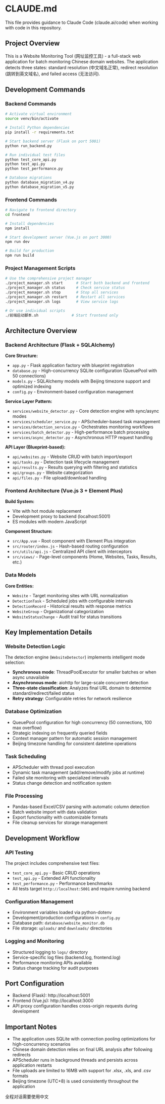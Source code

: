 # CLAUDE.md

This file provides guidance to Claude Code (claude.ai/code) when working with code in this repository.

## Project Overview

This is a Website Monitoring Tool (网址监控工具) - a full-stack web application for batch monitoring Chinese domain websites. The application detects three states: standard resolution (中文域名正常), redirect resolution (跳转到英文域名), and failed access (无法访问).

## Development Commands

### Backend Commands
```bash
# Activate virtual environment
source venv/bin/activate

# Install Python dependencies
pip install -r requirements.txt

# Start backend server (Flask on port 5001)
python run_backend.py

# Run individual test files
python test_core_api.py
python test_api.py
python test_performance.py

# Database migrations
python database_migration_v4.py
python database_migration_v5.py
```

### Frontend Commands
```bash
# Navigate to frontend directory
cd frontend

# Install dependencies
npm install

# Start development server (Vue.js on port 3000)
npm run dev

# Build for production
npm run build
```

### Project Management Scripts
```bash
# Use the comprehensive project manager
./project_manager.sh start      # Start both backend and frontend
./project_manager.sh status     # Check service status
./project_manager.sh stop       # Stop all services
./project_manager.sh restart    # Restart all services
./project_manager.sh logs       # View service logs

# Or use individual scripts
./前端启动脚本.sh               # Start frontend only
```

## Architecture Overview

### Backend Architecture (Flask + SQLAlchemy)

**Core Structure:**
- `app.py` - Flask application factory with blueprint registration
- `database.py` - High-concurrency SQLite configuration (QueuePool with 50 connections)
- `models.py` - SQLAlchemy models with Beijing timezone support and optimized indexing
- `config.py` - Environment-based configuration management

**Service Layer Pattern:**
- `services/website_detector.py` - Core detection engine with sync/async modes
- `services/scheduler_service.py` - APScheduler-based task management
- `services/detection_service.py` - Orchestrates monitoring workflows
- `services/batch_detector.py` - High-performance batch processing
- `services/async_detector.py` - Asynchronous HTTP request handling

**API Layer (Blueprint-based):**
- `api/websites.py` - Website CRUD with batch import/export
- `api/tasks.py` - Detection task lifecycle management
- `api/results.py` - Results querying with filtering and statistics
- `api/groups.py` - Website categorization
- `api/files.py` - File upload/download handling

### Frontend Architecture (Vue.js 3 + Element Plus)

**Build System:**
- Vite with hot module replacement
- Development proxy to backend (localhost:5001)
- ES modules with modern JavaScript

**Component Structure:**
- `src/App.vue` - Root component with Element Plus integration
- `src/router/index.js` - Hash-based routing configuration
- `src/utils/api.js` - Centralized API client with interceptors
- `src/views/` - Page-level components (Home, Websites, Tasks, Results, etc.)

### Data Models

**Core Entities:**
- `Website` - Target monitoring sites with URL normalization
- `DetectionTask` - Scheduled jobs with configurable intervals
- `DetectionRecord` - Historical results with response metrics
- `WebsiteGroup` - Organizational categorization
- `WebsiteStatusChange` - Audit trail for status transitions

## Key Implementation Details

### Website Detection Logic
The detection engine (`WebsiteDetector`) implements intelligent mode selection:
- **Synchronous mode**: ThreadPoolExecutor for smaller batches or when async unavailable
- **Asynchronous mode**: aiohttp for large-scale concurrent detection
- **Three-state classification**: Analyzes final URL domain to determine standard/redirect/failed status
- **Retry strategy**: Configurable retries for network resilience

### Database Optimization
- QueuePool configuration for high concurrency (50 connections, 100 max overflow)
- Strategic indexing on frequently queried fields
- Context manager pattern for automatic session management
- Beijing timezone handling for consistent datetime operations

### Task Scheduling
- APScheduler with thread pool execution
- Dynamic task management (add/remove/modify jobs at runtime)
- Failed site monitoring with specialized intervals
- Status change detection and notification system

### File Processing
- Pandas-based Excel/CSV parsing with automatic column detection
- Batch website import with data validation
- Export functionality with customizable formats
- File cleanup services for storage management

## Development Workflow

### API Testing
The project includes comprehensive test files:
- `test_core_api.py` - Basic CRUD operations
- `test_api.py` - Extended API functionality
- `test_performance.py` - Performance benchmarks
- All tests target `http://localhost:5001` and require running backend

### Configuration Management
- Environment variables loaded via python-dotenv
- Development/production configurations in `config.py`
- Database path: `database/website_monitor.db`
- File storage: `uploads/` and `downloads/` directories

### Logging and Monitoring
- Structured logging to `logs/` directory
- Service-specific log files (backend.log, frontend.log)
- Performance monitoring APIs available
- Status change tracking for audit purposes

## Port Configuration
- Backend (Flask): http://localhost:5001
- Frontend (Vue.js): http://localhost:3000
- API proxy configuration handles cross-origin requests during development

## Important Notes

- The application uses SQLite with connection pooling optimizations for high-concurrency scenarios
- Chinese domain detection relies on final URL analysis after following redirects
- APScheduler runs in background threads and persists across application restarts
- File uploads are limited to 16MB with support for .xlsx, .xls, and .csv formats
- Beijing timezone (UTC+8) is used consistently throughout the application

全程对话需要使用中文